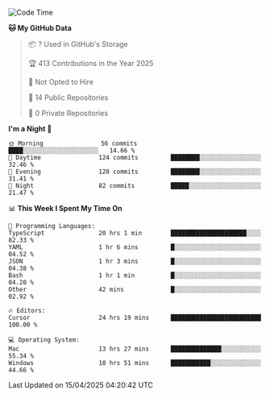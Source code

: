 <!--START_SECTION:waka-->
![Code Time](http://img.shields.io/badge/Code%20Time-6%2C889%20hrs%2042%20mins-blue)

**🐱 My GitHub Data** 

> 📦 ? Used in GitHub's Storage 
 > 
> 🏆 413 Contributions in the Year 2025
 > 
> 🚫 Not Opted to Hire
 > 
> 📜 14 Public Repositories 
 > 
> 🔑 0 Private Repositories 
 > 
**I'm a Night 🦉** 

```text
🌞 Morning                56 commits          ████░░░░░░░░░░░░░░░░░░░░░   14.66 % 
🌆 Daytime                124 commits         ████████░░░░░░░░░░░░░░░░░   32.46 % 
🌃 Evening                120 commits         ████████░░░░░░░░░░░░░░░░░   31.41 % 
🌙 Night                  82 commits          █████░░░░░░░░░░░░░░░░░░░░   21.47 % 
```


📊 **This Week I Spent My Time On** 

```text
💬 Programming Languages: 
TypeScript               20 hrs 1 min        █████████████████████░░░░   82.33 % 
YAML                     1 hr 6 mins         █░░░░░░░░░░░░░░░░░░░░░░░░   04.52 % 
JSON                     1 hr 3 mins         █░░░░░░░░░░░░░░░░░░░░░░░░   04.38 % 
Bash                     1 hr 1 min          █░░░░░░░░░░░░░░░░░░░░░░░░   04.20 % 
Other                    42 mins             █░░░░░░░░░░░░░░░░░░░░░░░░   02.92 % 

🔥 Editors: 
Cursor                   24 hrs 19 mins      █████████████████████████   100.00 % 

💻 Operating System: 
Mac                      13 hrs 27 mins      ██████████████░░░░░░░░░░░   55.34 % 
Windows                  10 hrs 51 mins      ███████████░░░░░░░░░░░░░░   44.66 % 
```


 Last Updated on 15/04/2025 04:20:42 UTC
<!--END_SECTION:waka-->

